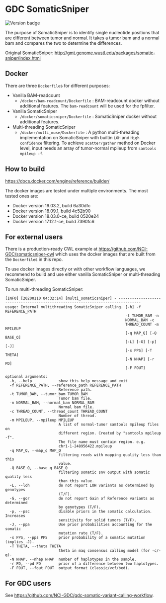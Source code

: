 # GDC SomaticSniper
![Version badge](https://img.shields.io/badge/SomaticSniper-1.0.5.0-<COLOR>.svg)

The purpose of SomaticSniper is to identify single nucleotide positions that are different between tumor and normal. It takes a tumor bam and a normal bam and compares the two to determine the differences.

Original SomaticSniper: http://gmt.genome.wustl.edu/packages/somatic-sniper/index.html

## Docker

There are three `Dockerfile`s for different purposes:

* Vanilla BAM-readcount
  * `/docker/bam-readcount/Dockerfile` : BAM-readcount docker without additional features. The `bam-readcount` will be used for the fpfilter.
* Vanilla SomaticSniper
  * `/docker/somaticsniper/Dockerfile` : SomaticSniper docker without additional features.
* Multi-threading SomaticSniper
  * `/docker/multi_muse/Dockerfile` : A python multi-threading implementation on SomaticSniper with builtin `LOH` and `High confidence` filtering. To achieve `scatter/gather` method on Docker level, input needs an array of tumor-normal mpileup from `samtools mpileup -f`.

## How to build

https://docs.docker.com/engine/reference/builder/

The docker images are tested under multiple environments. The most tested ones are:
* Docker version 19.03.2, build 6a30dfc
* Docker version 18.09.1, build 4c52b90
* Docker version 18.03.0-ce, build 0520e24
* Docker version 17.12.1-ce, build 7390fc6

## For external users

There is a production-ready CWL example at https://github.com/NCI-GDC/somaticsniper-cwl which uses the docker images that are built from the `Dockerfile`s in this repo.

To use docker images directly or with other workflow languages, we recommend to build and use either vanilla SomaticSniper or multi-threading SomaticSniper.

To run multi-threading SomaticSniper:

```
[INFO] [20200110 04:32:14] [multi_somaticsniper] - --------------------------------------------------------------------------------
usage: Internal multithreading SomaticSniper calling. [-h] -f REFERENCE_PATH
                                                      -t TUMOR_BAM -n
                                                      NORMAL_BAM -c
                                                      THREAD_COUNT -m MPILEUP
                                                      [-q MAP_Q] [-Q BASE_Q]
                                                      [-L] [-G] [-p] [-J]
                                                      [-s PPS] [-T THETA]
                                                      [-N NHAP] [-r PD]
                                                      [-F FOUT]

optional arguments:
  -h, --help            show this help message and exit
  -f REFERENCE_PATH, --reference_path REFERENCE_PATH
                        Reference path.
  -t TUMOR_BAM, --tumor_bam TUMOR_BAM
                        Tumor bam file.
  -n NORMAL_BAM, --normal_bam NORMAL_BAM
                        Normal bam file.
  -c THREAD_COUNT, --thread_count THREAD_COUNT
                        Number of thread.
  -m MPILEUP, --mpileup MPILEUP
                        A list of normal-tumor samtools mpileup files on
                        different region. Created by "samtools mpileup -f".
                        The file name must contain region. e.g.
                        chr1-1-248956422.mpileup
  -q MAP_Q, --map_q MAP_Q
                        filtering reads with mapping quality less than this
                        value.
  -Q BASE_Q, --base_q BASE_Q
                        filtering somatic snv output with somatic quality less
                        than this value.
  -L, --loh             do not report LOH variants as determined by genotypes
                        (T/F).
  -G, --gor             do not report Gain of Reference variants as determined
                        by genotypes (T/F).
  -p, --psc             disable priors in the somatic calculation. Increases
                        sensitivity for solid tumors (T/F).
  -J, --ppa             Use prior probabilities accounting for the somatic
                        mutation rate (T/F).
  -s PPS, --pps PPS     prior probability of a somatic mutation (implies -J).
  -T THETA, --theta THETA
                        theta in maq consensus calling model (for -c/-g).
  -N NHAP, --nhap NHAP  number of haplotypes in the sample.
  -r PD, --pd PD        prior of a difference between two haplotypes.
  -F FOUT, --fout FOUT  output format (classic/vcf/bed).
```

## For GDC users

See https://github.com/NCI-GDC/gdc-somatic-variant-calling-workflow.
